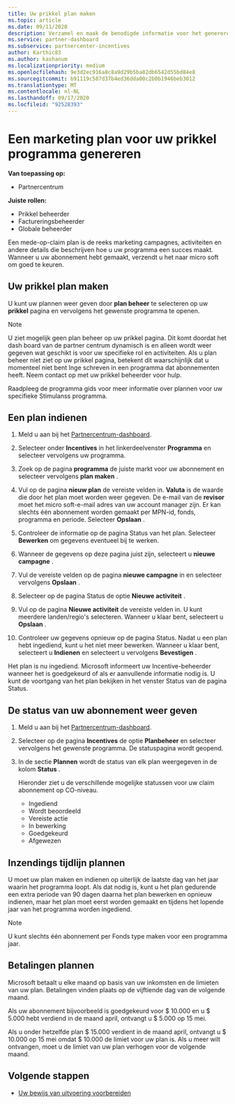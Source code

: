 ```yaml
---
title: Uw prikkel plan maken
ms.topic: article
ms.date: 09/11/2020
description: Verzamel en maak de benodigde informatie voor het genereren van een succesvol marketing plan voor uw stimulanss programma.
ms.service: partner-dashboard
ms.subservice: partnercenter-incentives
author: Karthic83
ms.author: kashanum
ms.localizationpriority: medium
ms.openlocfilehash: 9e3d2ec916a8c8a9d29b5ba82db6542d55bd84e8
ms.sourcegitcommit: b91119c587d37b4ed36dda00c2b0b1946beb3012
ms.translationtype: MT
ms.contentlocale: nl-NL
ms.lasthandoff: 09/17/2020
ms.locfileid: "92528393"
---
```

# <a name="generate-a-marketing-plan-for-your-incentives-program"></a>Een marketing plan voor uw prikkel programma genereren

**Van toepassing op:**

- Partnercentrum

**Juiste rollen:**

- Prikkel beheerder
- Factureringsbeheerder
- Globale beheerder

Een mede-op-claim plan is de reeks marketing campagnes, activiteiten en andere details die beschrijven hoe u uw programma een succes maakt. Wanneer u uw abonnement hebt gemaakt, verzendt u het naar micro soft om goed te keuren.

## <a name="create-your-incentives-plan"></a>Uw prikkel plan maken

U kunt uw plannen weer geven door **plan beheer** te selecteren op uw **prikkel** pagina en vervolgens het gewenste programma te openen.

>[!NOTE]
>U ziet mogelijk geen plan beheer op uw prikkel pagina. Dit komt doordat het dash board van de partner centrum dynamisch is en alleen wordt weer gegeven wat geschikt is voor uw specifieke rol en activiteiten. Als u plan beheer niet ziet op uw prikkel pagina, betekent dit waarschijnlijk dat u momenteel niet bent Inge schreven in een programma dat abonnementen heeft. Neem contact op met uw prikkel beheerder voor hulp.

Raadpleeg de programma gids voor meer informatie over plannen voor uw specifieke Stimulanss programma.

## <a name="how-to-submit-a-plan"></a>Een plan indienen

1. Meld u aan bij het [Partnercentrum-dashboard](https://partner.microsoft.com/dashboard/).

2. Selecteer onder **Incentives** in het linkerdeelvenster **Programma** en selecteer vervolgens uw programma. 

3. Zoek op de pagina **programma** de juiste markt voor uw abonnement en selecteer vervolgens **plan maken** . 

4. Vul op de pagina **nieuw plan** de vereiste velden in. **Valuta** is de waarde die door het plan moet worden weer gegeven. De e-mail van de **revisor** moet het micro soft-e-mail adres van uw account manager zijn. Er kan slechts één abonnement worden gemaakt per MPN-id, fonds, programma en periode. Selecteer **Opslaan** .

5. Controleer de informatie op de pagina Status van het plan. Selecteer **Bewerken** om gegevens eventueel bij te werken.

6. Wanneer de gegevens op deze pagina juist zijn, selecteert u **nieuwe campagne** .

7. Vul de vereiste velden op de pagina **nieuwe campagne** in en selecteer vervolgens **Opslaan** .

8. Selecteer op de pagina Status de optie **Nieuwe activiteit** . 

9. Vul op de pagina **Nieuwe activiteit** de vereiste velden in. U kunt meerdere landen/regio's selecteren. Wanneer u klaar bent, selecteert u **Opslaan** . 

10. Controleer uw gegevens opnieuw op de pagina Status. Nadat u een plan hebt ingediend, kunt u het niet meer bewerken. Wanneer u klaar bent, selecteert u **Indienen** en selecteert u vervolgens **Bevestigen** .

Het plan is nu ingediend. Microsoft informeert uw Incentive-beheerder wanneer het is goedgekeurd of als er aanvullende informatie nodig is. U kunt de voortgang van het plan bekijken in het venster Status van de pagina Status.

## <a name="view-the-status-of-your-plan"></a>De status van uw abonnement weer geven

1. Meld u aan bij het [Partnercentrum-dashboard](https://partner.microsoft.com/dashboard/).

2. Selecteer op de pagina **Incentives** de optie **Planbeheer** en selecteer vervolgens het gewenste programma. De statuspagina wordt geopend.

3. In de sectie **Plannen** wordt de status van elk plan weergegeven in de kolom **Status** .

   Hieronder ziet u de verschillende mogelijke statussen voor uw claim abonnement op CO-niveau.

   - Ingediend
   - Wordt beoordeeld
   - Vereiste actie
   - In bewerking
   - Goedgekeurd
   - Afgewezen

## <a name="plan-submission-timelines"></a>Inzendings tijdlijn plannen

U moet uw plan maken en indienen op uiterlijk de laatste dag van het jaar waarin het programma loopt. Als dat nodig is, kunt u het plan gedurende een extra periode van 90 dagen daarna het plan bewerken en opnieuw indienen, maar het plan moet eerst worden gemaakt en tijdens het lopende jaar van het programma worden ingediend.

>[!NOTE]
> U kunt slechts één abonnement per Fonds type maken voor een programma jaar.

## <a name="plan-payments"></a>Betalingen plannen

Microsoft betaalt u elke maand op basis van uw inkomsten en de limieten van uw plan. Betalingen vinden plaats op de vijftiende dag van de volgende maand.

Als uw abonnement bijvoorbeeld is goedgekeurd voor $ 10.000 en u $ 5.000 hebt verdiend in de maand april, ontvangt u $ 5.000 op 15 mei.

Als u onder hetzelfde plan $ 15.000 verdient in de maand april, ontvangt u $ 10.000 op 15 mei omdat $ 10.000 de limiet voor uw plan is. Als u meer wilt ontvangen, moet u de limiet van uw plan verhogen voor de volgende maand.

## <a name="next-steps"></a>Volgende stappen

- [Uw bewijs van uitvoering voorbereiden](incentives-prepare-your-proof-of-execution.md)
